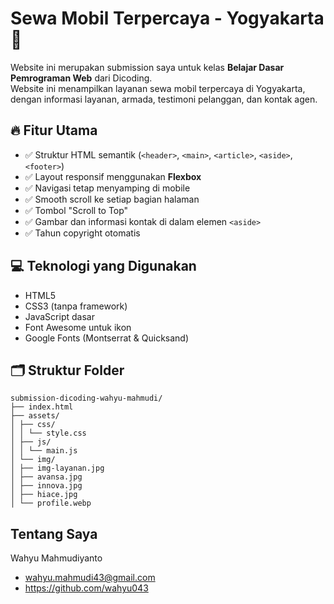 # Sewa Mobil Terpercaya - Yogyakarta 🚗

Website ini merupakan submission saya untuk kelas **Belajar Dasar Pemrograman Web** dari Dicoding.  
Website ini menampilkan layanan sewa mobil terpercaya di Yogyakarta, dengan informasi layanan, armada, testimoni pelanggan, dan kontak agen.

## 🔥 Fitur Utama

- ✅ Struktur HTML semantik (`<header>`, `<main>`, `<article>`, `<aside>`, `<footer>`)
- ✅ Layout responsif menggunakan **Flexbox**
- ✅ Navigasi tetap menyamping di mobile
- ✅ Smooth scroll ke setiap bagian halaman
- ✅ Tombol "Scroll to Top"
- ✅ Gambar dan informasi kontak di dalam elemen `<aside>`
- ✅ Tahun copyright otomatis

## 💻 Teknologi yang Digunakan

- HTML5
- CSS3 (tanpa framework)
- JavaScript dasar
- Font Awesome untuk ikon
- Google Fonts (Montserrat & Quicksand)

## 🗂️ Struktur Folder

```
submission-dicoding-wahyu-mahmudi/
├── index.html
├── assets/
│ ├── css/
│ │ └── style.css
│ ├── js/
│ │ └── main.js
│ └── img/
│ ├── img-layanan.jpg
│ ├── avansa.jpg
│ ├── innova.jpg
│ ├── hiace.jpg
│ └── profile.webp
```

## Tentang Saya

Wahyu Mahmudiyanto

- wahyu.mahmudi43@gmail.com
- https://github.com/wahyu043
